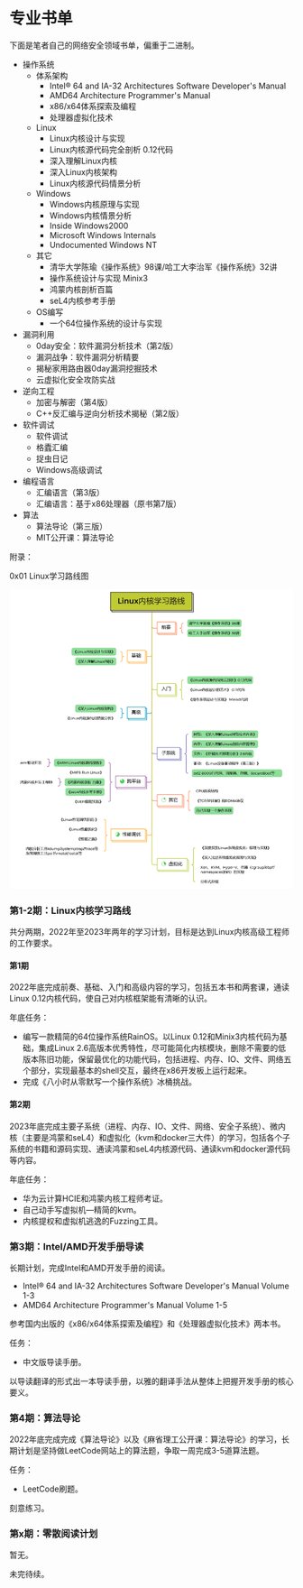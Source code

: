 # 专业书单

下面是笔者自己的网络安全领域书单，偏重于二进制。

- 操作系统
  - 体系架构
    - Intel® 64 and IA-32 Architectures Software Developer's Manual
    - AMD64 Architecture Programmer's Manual
    - x86/x64体系探索及编程
    - 处理器虚拟化技术
  - Linux
    - Linux内核设计与实现
    - Linux内核源代码完全剖析 0.12代码
    - 深入理解Linux内核
    - 深入Linux内核架构
    - Linux内核源代码情景分析
  - Windows
    - Windows内核原理与实现
    - Windows内核情景分析
    - Inside Windows2000
    - Microsoft Windows Internals
    - Undocumented Windows NT
  - 其它
    - 清华大学陈瑜《操作系统》98课/哈工大李治军《操作系统》32讲
    - 操作系统设计与实现 Minix3
    - 鸿蒙内核剖析百篇
    - seL4内核参考手册
  - OS编写
    - 一个64位操作系统的设计与实现
- 漏洞利用
  - 0day安全：软件漏洞分析技术（第2版）
  - 漏洞战争：软件漏洞分析精要
  - 揭秘家用路由器0day漏洞挖掘技术
  - 云虚拟化安全攻防实战
- 逆向工程
  - 加密与解密（第4版）
  - C++反汇编与逆向分析技术揭秘（第2版）
- 软件调试
  - 软件调试
  - 格蠹汇编
  - 捉虫日记
  - Windows高级调试
- 编程语言
  - 汇编语言（第3版）
  - 汇编语言：基于x86处理器（原书第7版）
- 算法
  - 算法导论（第三版）
  - MIT公开课：算法导论

附录：

0x01 Linux学习路线图

![](./linux_kernel_study_path.png)

### 第1-2期：Linux内核学习路线

共分两期，2022年至2023年两年的学习计划，目标是达到Linux内核高级工程师的工作要求。

#### 第1期

2022年底完成前奏、基础、入门和高级内容的学习，包括五本书和两套课，通读Linux 0.12内核代码，使自己对内核框架能有清晰的认识。

年底任务：

- 编写一款精简的64位操作系统RainOS。以Linux 0.12和Minix3内核代码为基础，集成Linux 2.6高版本优秀特性，尽可能简化内核模块，删除不需要的低版本陈旧功能，保留最优化的功能代码，包括进程、内存、IO、文件、网络五个部分，实现最基本的shell交互，最终在x86开发板上运行起来。
- 完成《八小时从零默写一个操作系统》冰桶挑战。

#### 第2期

2023年底完成主要子系统（进程、内存、IO、文件、网络、安全子系统）、微内核（主要是鸿蒙和seL4）和虚拟化（kvm和docker三大件）的学习，包括各个子系统的书籍和源码实现、通读鸿蒙和seL4内核源代码、通读kvm和docker源代码等内容。

年底任务：

- 华为云计算HCIE和鸿蒙内核工程师考证。
- 自己动手写虚拟机—精简的kvm。
- 内核提权和虚拟机逃逸的Fuzzing工具。

### 第3期：Intel/AMD开发手册导读

长期计划，完成Intel和AMD开发手册的阅读。

- Intel® 64 and IA-32 Architectures Software Developer's Manual Volume 1-3
- AMD64 Architecture Programmer's Manual Volume 1-5

参考国内出版的《x86/x64体系探索及编程》和《处理器虚拟化技术》两本书。

任务：

- 中文版导读手册。

以导读翻译的形式出一本导读手册，以雅的翻译手法从整体上把握开发手册的核心要义。

### 第4期：算法导论

2022年底完成完成《算法导论》以及《麻省理工公开课：算法导论》的学习，长期计划是坚持做LeetCode网站上的算法题，争取一周完成3-5道算法题。

任务：

- LeetCode刷题。

刻意练习。

### 第x期：零散阅读计划

暂无。

未完待续。
